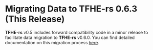 # Migrating Data to TFHE-rs 0.6.3 (This Release)

**TFHE-rs** v0.5 includes forward compatibility code in a minor release to facilitate data migration to **TFHE-rs** v0.6.0. You can find detailed documentation on this migration process [here](https://docs.zama.ai/tfhe-rs/v/0.5-3/how-to/migrate\_data).
